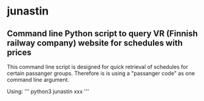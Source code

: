 # junastin
## Command line Python script to query VR (Finnish railway company) website for schedules with prices

This command line script is designed for quick retrieval of schedules for certain passanger groups. Therefore is is using a "passanger code" as one command line argument.

Using:
'''
python3 junastin xxx 
'''

